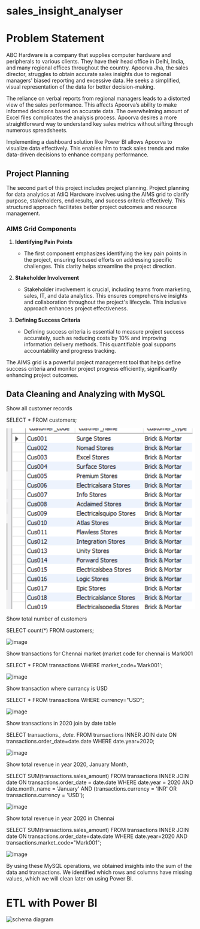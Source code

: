 # sales_insight_analyser

# Problem Statement

ABC Hardware is a company that supplies computer hardware and peripherals to various clients. They have their head office in Delhi, India, and many regional offices throughout the country. Apoorva Jha, the sales director, struggles to obtain accurate sales insights due to regional managers' biased reporting and excessive data. He seeks a simplified, visual representation of the data for better decision-making.

The reliance on verbal reports from regional managers leads to a distorted view of the sales performance. This affects Apoorva’s ability to make informed decisions based on accurate data. The overwhelming amount of Excel files complicates the analysis process. Apoorva desires a more straightforward way to understand key sales metrics without sifting through numerous spreadsheets.

Implementing a dashboard solution like Power BI allows Apoorva to visualize data effectively. This enables him to track sales trends and make data-driven decisions to enhance company performance.

## Project Planning

The second part of this project includes project planning. Project planning for data analytics at AtliQ Hardware involves using the AIMS grid to clarify purpose, stakeholders, end results, and success criteria effectively. This structured approach facilitates better project outcomes and resource management.

### AIMS Grid Components

1. **Identifying Pain Points**
   - The first component emphasizes identifying the key pain points in the project, ensuring focused efforts on addressing specific challenges. This clarity helps streamline the project direction.

2. **Stakeholder Involvement**
   - Stakeholder involvement is crucial, including teams from marketing, sales, IT, and data analytics. This ensures comprehensive insights and collaboration throughout the project's lifecycle. This inclusive approach enhances project effectiveness.

3. **Defining Success Criteria**
   - Defining success criteria is essential to measure project success accurately, such as reducing costs by 10% and improving information delivery methods. This quantifiable goal supports accountability and progress tracking.

The AIMS grid is a powerful project management tool that helps define success criteria and monitor project progress efficiently, significantly enhancing project outcomes.

## Data Cleaning and Analyzing with MySQL

 Show all customer records

SELECT * FROM customers;



![image_alt](https://github.com/apinee/sales_insight_analyser/blob/main/sales_customer.png?raw=true)





Show total number of customers

SELECT count(*) FROM customers;

![image](https://github.com/user-attachments/assets/bb0c45a4-a342-4e16-b5eb-33449631d476)




Show transactions for Chennai market (market code for chennai is Mark001

SELECT * FROM transactions WHERE market_code='Mark001';

![image](https://github.com/user-attachments/assets/077072e2-6922-4307-b8d4-41f98fed5120)


Show transaction where currancy is USD


SELECT * FROM transactions WHERE currency="USD";

![image](https://github.com/user-attachments/assets/e7a08298-a79b-44c9-a781-cb5c8ed30436)


Show transactions in 2020 join by date table



SELECT transactions.*, date.* 
FROM transactions 
INNER JOIN date ON transactions.order_date=date.date 
WHERE date.year=2020;

![image](https://github.com/user-attachments/assets/a5bb29ce-0b0d-4efc-b5d9-0a4d93b09669)


Show total revenue in year 2020, January Month,

SELECT SUM(transactions.sales_amount) 
FROM transactions 
INNER JOIN date ON transactions.order_date = date.date 
WHERE date.year = 2020 
  AND date.month_name = 'January' 
  AND (transactions.currency = 'INR' OR transactions.currency = 'USD');

![image](https://github.com/user-attachments/assets/40a19a97-fd78-46cb-a96b-8ac6ec25696f)



Show total revenue in year 2020 in Chennai



SELECT SUM(transactions.sales_amount) 
FROM transactions 
INNER JOIN date ON transactions.order_date=date.date 
WHERE date.year=2020 
  AND transactions.market_code="Mark001";

![image](https://github.com/user-attachments/assets/1ede5aaa-1472-4da8-bd59-66813a13f642)


By using these MySQL operations, we obtained insights into the sum of the data and transactions. We identified which rows and columns have missing values, which we will clean later on using Power BI.

# ETL with Power BI


![schema diagram](https://github.com/user-attachments/assets/fb5c28d1-d816-413c-a112-a111c35dd0c2)




 



